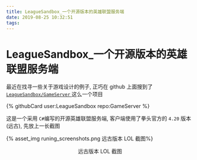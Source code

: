 ```yaml
---
title: LeagueSandbox_一个开源版本的英雄联盟服务端
date: 2019-08-25 10:32:51
tags:
---
```




# LeagueSandbox_一个开源版本的英雄联盟服务端

最近在找寻一些关于游戏设计的例子, 正巧在 github 上面搜到了[`LeagueSandbox/GameServer` ](https://github.com/LeagueSandbox/GameServer)这么一个项目

{% githubCard user:LeagueSandbox repo:GameServer %}

这是一个采用 `C#`编写的开源英雄联盟服务端, 客户端使用了拳头官方的 `4.20` 版本(远古), 先放上一长截图

<!-- more -->



{% asset_img runing_screenshots.png 远古版本 LOL 截图%}

<center>远古版本 LOL 截图</center>




